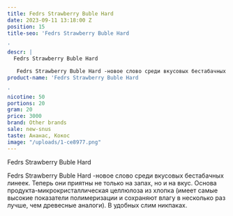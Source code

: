 ```yaml
---
title: Fedrs Strawberry Buble Hard
date: 2023-09-11 13:18:00 Z
position: 15
title-seo: 'Fedrs Strawberry Buble Hard

'
descr: |
  Fedrs Strawberry Buble Hard

   Fedrs Strawberry Buble Hard -новое слово среди вкусовых бестабачных линеек. Теперь они приятны не только на запах, но и на вкус. Основа продукта-микрокристаллическая целлюлоза из хлопка (имеет самые высокие показатели полимеризации и сохраняют влагу в несколько раз лучше, чем древесные аналоги). В удобных слим никпаках.
product-name: 'Fedrs Strawberry Buble Hard

'
nicotine: 50
portions: 20
gram: 20
price: 3000
brand: Other brands
sale: new-snus
taste: Ананас, Кокос
image: "/uploads/1-ce8977.png"
---
```


Fedrs Strawberry Buble Hard

 Fedrs Strawberry Buble Hard -новое слово среди вкусовых бестабачных линеек. Теперь они приятны не только на запах, но и на вкус. Основа продукта-микрокристаллическая целлюлоза из хлопка (имеет самые высокие показатели полимеризации и сохраняют влагу в несколько раз лучше, чем древесные аналоги). В удобных слим никпаках.
